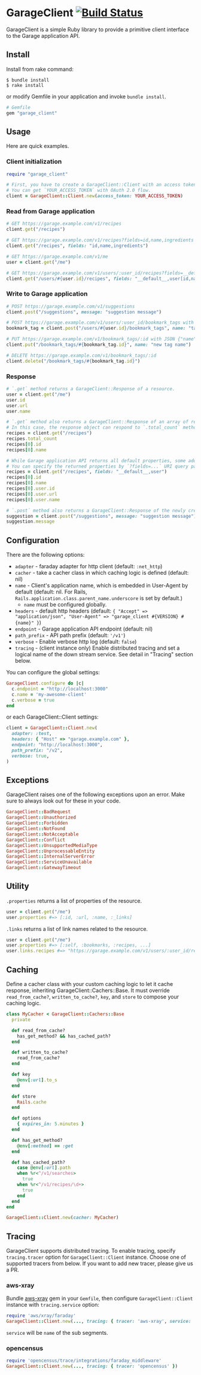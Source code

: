 # GarageClient [![Build Status](https://travis-ci.org/cookpad/garage_client.svg?branch=master)](https://travis-ci.org/cookpad/garage_client)
GarageClient is a simple Ruby library to provide a primitive client interface to the Garage application API.

## Install
Install from rake command:

```
$ bundle install
$ rake install
```

or modify Gemfile in your application and invoke `bundle install`.

```ruby
# Gemfile
gem "garage_client"
```

## Usage
Here are quick examples.

### Client initialization
```ruby
require "garage_client"

# First, you have to create a GarageClient::Client with an access token.
# You can get `YOUR_ACCESS_TOKEN` with OAuth 2.0 flow.
client = GarageClient::Client.new(access_token: YOUR_ACCESS_TOKEN)
```

### Read from Garage application
```ruby
# GET https://garage.example.com/v1/recipes
client.get("/recipes")

# GET https://garage.example.com/v1/recipes?fields=id,name,ingredients
client.get("/recipes", fields: "id,name,ingredients")

# GET https://garage.example.com/v1/me
user = client.get("/me")

# GET https://garage.example.com/v1/users/:user_id/recipes?fields=__default__,user[id,name]
client.get("/users/#{user.id}/recipes", fields: "__default__,user[id,name]")
```

### Write to Garage application
```ruby
# POST https://garage.example.com/v1/suggestions
client.post("/suggestions", message: "suggestion message")

# POST https://garage.example.com/v1/users/:user_id/bookmark_tags with JSON {"name":"tag name"}
bookmark_tag = client.post("/users/#{user.id}/bookmark_tags", name: "tag name")

# PUT https://garage.example.com/v1/bookmark_tags/:id with JSON {"name":"new tag name"}
client.put("/bookmark_tags/#{bookmark_tag.id}", name: "new tag name")

# DELETE https://garage.example.com/v1/bookmark_tags/:id
client.delete("/bookmark_tags/#{bookmark_tag.id}")
```

### Response
```ruby
# `.get` method returns a GarageClient::Response of a resource.
user = client.get("/me")
user.id
user.url
user.name

# `.get` method also returns a GarageClient::Response of an array of resources.
# In this case, the response object can respond to `.total_count` method.
recipes = client.get("/recipes")
recipes.total_count
recipes[0].id
recipes[0].name

# While Garage application API returns all default properties, some additional properties are not included in them.
# You can specify the returned properties by `?fields=...` URI query parameters.
recipes = client.get("/recipes", fields: "__default__,user")
recipes[0].id
recipes[0].name
recipes[0].user.id
recipes[0].user.url
recipes[0].user.name

# `.post` method also returns a GarageClient::Response of the newly created resource.
suggestion = client.post("/suggestions", message: "suggestion message")
suggestion.message
```

## Configuration
There are the following options:

- `adapter` - faraday adapter for http client (default: `:net_http`)
- `cacher` - take a cacher class in which caching logic is defined (default: nil)
- `name` - Client's application name, which is embedded in User-Agent by default (default: nil. For Rails, `Rails.application.class.parent_name.underscore` is set by default.)
  - `name` must be configured globally.
- `headers` - default http headers (default: `{ "Accept" => "application/json", "User-Agent" => "garage_client #{VERSION} #{name}" }`)
- `endpoint` - Garage application API endpoint (default: nil)
- `path_prefix` - API path prefix (default: `'/v1'`)
- `verbose` - Enable verbose http log (default: `false`)
- `tracing` - (client instance only) Enable distributed tracing and set a logical name of the down stream service. See detail in "Tracing" section below.

You can configure the global settings:

```ruby
GarageClient.configure do |c|
  c.endpoint = "http://localhost:3000"
  c.name = 'my-awesome-client'
  c.verbose = true
end
```

or each GarageClient::Client settings:

```ruby
client = GarageClient::Client.new(
  adapter: :test,
  headers: { "Host" => "garage.example.com" },
  endpoint: "http://localhost:3000",
  path_prefix: "/v2",
  verbose: true,
)
```

## Exceptions
GarageClient raises one of the following exceptions upon an error.
Make sure to always look out for these in your code.

```ruby
GarageClient::BadRequest
GarageClient::Unauthorized
GarageClient::Forbidden
GarageClient::NotFound
GarageClient::NotAcceptable
GarageClient::Conflict
GarageClient::UnsupportedMediaType
GarageClient::UnprocessableEntity
GarageClient::InternalServerError
GarageClient::ServiceUnavailable
GarageClient::GatewayTimeout
```

## Utility
`.properties` returns a list of properties of the resource.

```ruby
user = client.get("/me")
user.properties #=> [:id, :url, :name, :_links]
```

`.links` returns a list of link names related to the resource.

```ruby
user = client.get("/me")
user.properties #=> [:self, :bookmarks, :recipes, ...]
user.links.recipes #=> "https://garage.example.com/v1/users/:user_id/recipes"
```

## Caching
Define a cacher class with your custom caching logic to let it cache response, inheriting GarageClient::Cachers::Base.
It must override `read_from_cache?`, `written_to_cache?`, `key`, and `store` to compose your caching logic.

```ruby
class MyCacher < GarageClient::Cachers::Base
  private

  def read_from_cache?
    has_get_method? && has_cached_path?
  end

  def written_to_cache?
    read_from_cache?
  end

  def key
    @env[:url].to_s
  end

  def store
    Rails.cache
  end

  def options
    { expires_in: 5.minutes }
  end

  def has_get_method?
    @env[:method] == :get
  end

  def has_cached_path?
    case @env[:url].path
    when %r<^/v1/searches>
      true
    when %r<^/v1/recipes/\d+>
      true
    end
  end
end

GarageClient::Client.new(cacher: MyCacher)
```

## Tracing
GarageClient supports distributed tracing. To enable tracing, specify `tracing.tracer` option for `GarageClient::Client` instance.
Choose one of supported tracers from below. If you want to add new tracer, please give us a PR.

### aws-xray
Bundle [aws-xray](https://github.com/taiki45/aws-xray) gem in your `Gemfile`, then configure `GarageClient::Client` instance with `tracing.service` option:

```ruby
require 'aws/xray/faraday'
GarageClient::Client.new(..., tracing: { tracer: 'aws-xray', service: 'user' })
```

`service` will be `name` of the sub segments.

### opencensus

```ruby
require 'opencensus/trace/integrations/faraday_middleware'
GarageClient::Client.new(..., tracing: { tracer: 'opencensus' })
```
